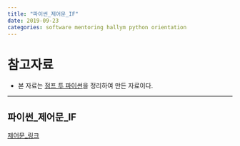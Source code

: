 ```yaml
---
title: "파이썬_제어문_IF"
date: 2019-09-23
categories: software mentoring hallym python orientation
---
```

# 참고자료
- 본 자료는 [점프 투 파이썬](https://wikidocs.net/book/1)을 정리하여 만든 자료이다.

* * *

## 파이썬_제어문_IF
[제어문_링크](https://jeongmin-d.github.io/Fall2019_SW_Mentoring_Link/%EC%A0%9C%EC%96%B4%EB%AC%B8_IF.pdf)
